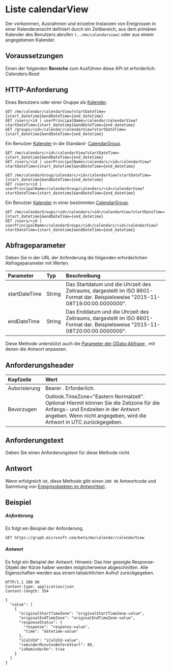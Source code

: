 # <a name="list-calendarview"></a>Liste calendarView

Der vorkommen, Ausnahmen und einzelne Instanzen von Ereignissen in einer Kalenderansicht definiert durch ein Zeitbereich, aus dem primären Kalender des Benutzers abrufen `(../me/calendarview)` oder aus einem angegebenen Kalender.

## <a name="prerequisites"></a>Voraussetzungen
Einen der folgenden **Bereiche** zum Ausführen diese API ist erforderlich: *Calendars.Read*

## <a name="http-request"></a>HTTP-Anforderung
<!-- { "blockType": "ignored" } -->
Eines Benutzers oder einer Gruppe als [Kalender](../resources/calendar.md).
```http
GET /me/calendar/calendarView?startDateTime={start_datetime}&endDateTime={end_datetime}
GET /users/<id | userPrincipalName>/calendar/calendarView?startDateTime={start_datetime}&endDateTime={end_datetime}
GET /groups/<id>/calendar/calendarView?startDateTime={start_datetime}&endDateTime={end_datetime}
```

Ein Benutzer [Kalender](../resources/calendar.md) in die Standard- [CalendarGroup](../resources/calendargroup.md).
```http
GET /me/calendars/<id>/calendarView?startDateTime={start_datetime}&endDateTime={end_datetime}
GET /users/<id | userPrincipalName>/calendars/<id>/calendarView?startDateTime={start_datetime}&endDateTime={end_datetime}

GET /me/calendarGroup/calendars/<id>/calendarView?startDateTime={start_datetime}&endDateTime={end_datetime}
GET /users/<id | userPrincipalName>/calendarGroup/calendars/<id>/calendarView?startDateTime={start_datetime}&endDateTime={end_datetime}
```

Ein Benutzer [Kalender](../resources/calendar.md) in einer bestimmten [CalendarGroup](../resources/calendargroup.md).
```http
GET /me/calendarGroups/<id>/calendars/<id>/calendarView?startDateTime={start_datetime}&endDateTime={end_datetime}
GET /users/<id | userPrincipalName>/calendarGroups/<id>/calendars/<id>/calendarView?startDateTime={start_datetime}&endDateTime={end_datetime}
```

## <a name="query-parameters"></a>Abfrageparameter

Geben Sie in der URL der Anforderung die folgenden erforderlichen Abfrageparameter mit Werten.

| Parameter    | Typ   |Beschreibung|
|:---------------|:--------|:----------|
|startDateTime|String|Das Startdatum und die Uhrzeit des Zeitraums, dargestellt im ISO 8601-Format dar. Beispielsweise "2015-11-08T19:00:00.0000000".|
|endDateTime|String|Das Enddatum und die Uhrzeit des Zeitraums, dargestellt im ISO 8601-Format dar. Beispielsweise "2015-11-08T20:00:00.0000000".|

Diese Methode unterstützt auch die [Parameter der OData-Abfrage](http://graph.microsoft.io/docs/overview/query_parameters) , mit denen die Antwort anpassen.
## <a name="request-headers"></a>Anforderungsheader
| Kopfzeile       | Wert |
|:---------------|:--------|
| Autorisierung  | Bearer <token>. Erforderlich.  |
| Bevorzugen  | Outlook.TimeZone="Eastern Normalzeit". Optional Hiermit können Sie die Zeitzone für die Anfangs- und Endzeiten in der Antwort angeben. Wenn nicht angegeben, wird die Antwort in UTC zurückgegeben. |

## <a name="request-body"></a>Anforderungstext
Geben Sie einen Anforderungstext für diese Methode nicht.
## <a name="response"></a>Antwort
Wenn erfolgreich ist, diese Methode gibt einen `200 OK` Antwortcode und Sammlung von [Ereignisobjekten im Antworttext](../resources/event.md) .
## <a name="example"></a>Beispiel
##### <a name="request"></a>Anforderung
Es folgt ein Beispiel der Anforderung.
<!-- {
  "blockType": "request",
  "name": "get_calendarview"
}-->
```http
GET https://graph.microsoft.com/beta/me/calendar/calendarView
```
##### <a name="response"></a>Antwort
Es folgt ein Beispiel der Antwort. Hinweis: Das hier gezeigte Response-Objekt der Kürze halber werden möglicherweise abgeschnitten. Alle Eigenschaften werden aus einem tatsächlichen Aufruf zurückgegeben.
<!-- {
  "blockType": "response",
  "truncated": true,
  "@odata.type": "microsoft.graph.event",
  "isCollection": true
} -->
```http
HTTP/1.1 200 OK
Content-type: application/json
Content-length: 354

{
  "value": [
    {
      "originalStartTimeZone": "originalStartTimeZone-value",
      "originalEndTimeZone": "originalEndTimeZone-value",
      "responseStatus": {
        "response": "response-value",
        "time": "datetime-value"
      },
      "iCalUId": "iCalUId-value",
      "reminderMinutesBeforeStart": 99,
      "isReminderOn": true
    }
  ]
}
```

<!-- uuid: 8fcb5dbc-d5aa-4681-8e31-b001d5168d79
2015-10-25 14:57:30 UTC -->
<!-- {
  "type": "#page.annotation",
  "description": "List calendarView",
  "keywords": "",
  "section": "documentation",
  "tocPath": ""
}-->
